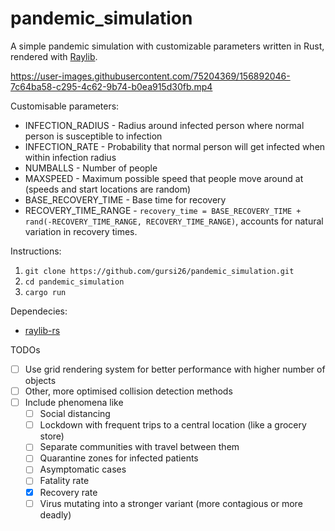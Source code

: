 # pandemic_simulation

A simple pandemic simulation with customizable parameters written in Rust, rendered with [Raylib](https://www.raylib.com). 

https://user-images.githubusercontent.com/75204369/156892046-7c64ba58-c295-4c62-9b74-b0ea915d30fb.mp4

Customisable parameters: 
- INFECTION_RADIUS - Radius around infected person where normal person is susceptible to infection
- INFECTION_RATE - Probability that normal person will get infected when within infection radius
- NUMBALLS - Number of people
- MAXSPEED - Maximum possible speed that people move around at (speeds and start locations are random)
- BASE_RECOVERY_TIME - Base time for recovery
- RECOVERY_TIME_RANGE - `recovery_time = BASE_RECOVERY_TIME + rand(-RECOVERY_TIME_RANGE, RECOVERY_TIME_RANGE)`, accounts for natural variation in recovery times.

Instructions: 
1. `git clone https://github.com/gursi26/pandemic_simulation.git`
2. `cd pandemic_simulation`
3. `cargo run`

Dependecies: 
- [raylib-rs](https://crates.io/crates/raylib)

TODOs
- [ ] Use grid rendering system for better performance with higher number of objects
- [ ] Other, more optimised collision detection methods
- [ ] Include phenomena like
  - [ ] Social distancing
  - [ ] Lockdown with frequent trips to a central location (like a grocery store)
  - [ ] Separate communities with travel between them
  - [ ] Quarantine zones for infected patients
  - [ ] Asymptomatic cases
  - [ ] Fatality rate
  - [X] Recovery rate
  - [ ] Virus mutating into a stronger variant (more contagious or more deadly)
